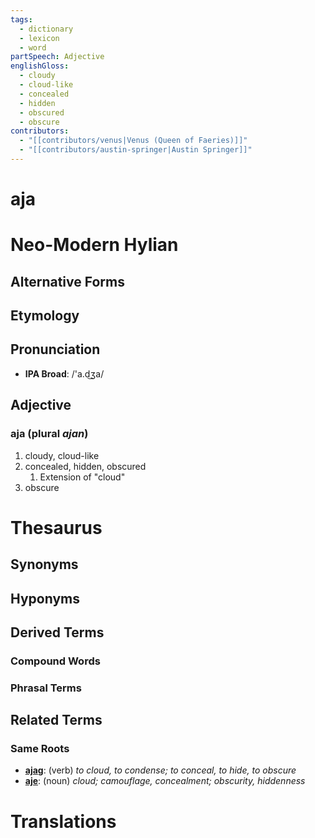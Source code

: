 ```yaml
---
tags:
  - dictionary
  - lexicon
  - word
partSpeech: Adjective
englishGloss:
  - cloudy
  - cloud-like
  - concealed
  - hidden
  - obscured
  - obscure
contributors:
  - "[[contributors/venus|Venus (Queen of Faeries)]]"
  - "[[contributors/austin-springer|Austin Springer]]"
---
```

# aja

# Neo-Modern Hylian
## Alternative Forms

## Etymology

## Pronunciation
- **IPA Broad**: /'a.d͜ʒa/

## Adjective

### aja (plural *ajan*)
1. cloudy, cloud-like
2. concealed, hidden, obscured
	1. Extension of "cloud"
3. obscure

# Thesaurus
## Synonyms

## Hyponyms

## Derived Terms

### Compound Words
### Phrasal Terms

## Related Terms

### Same Roots
- [**ajag**](lexicon/lexemes/a/ajag.md): (verb) *to cloud, to condense; to conceal, to hide, to obscure*
- **[aje](lexicon/lexemes/a/aje.md)**: (noun) *cloud; camouflage, concealment; obscurity, hiddenness*
# Translations
